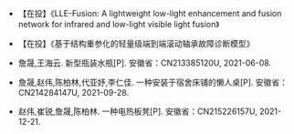 - 【在投】《LLE-Fusion: A lightweight low-light enhancement and fusion network for infrared and low-light visible light fusion》

- 【在投】《基于结构重参化的轻量级端到端滚动轴承故障诊断模型》

- 詹晟,王海云. 新型瓶装水瓶[P]. 安徽省：CN213385120U, 2021-06-08.
- 詹晟,赵伟,陈柏林,代亚妤,李仁佳. 一种安装于宿舍床铺的懒人桌[P]. 安徽省：CN214284147U, 2021-09-28.
- 赵伟,崔锐,詹晟,陈柏林. 一种电热板凳[P]. 安徽省：CN215226157U, 2021-12-21.


